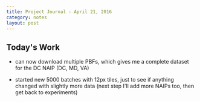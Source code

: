 ```yaml
---
title: Project Journal - April 21, 2016
category: notes
layout: post
---
```


## Today's Work

 * can now download multiple PBFs, which gives me a complete dataset for the DC NAIP (DC, MD, VA)

 * started new 5000 batches with 12px tiles, just to see if anything changed with slightly more data (next step I'll add more NAIPs too, then get back to experiments)





